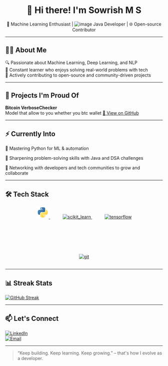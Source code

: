 <div align="center">

# 👋 Hi there! I'm Sowrish M S

🤖 Machine Learning Enthusiast | <img width="15" height="15" alt="image" src="https://github.com/user-attachments/assets/75a0e4fc-4bef-4c56-9ca0-080934ad2d69" />
 Java Developer | 🌐 Open-source Contributor  

</div>

---

## 👨‍💻 About Me

🔍 Passionate about Machine Learning, Deep Learning, and NLP  
🧠 Constant learner who enjoys solving real-world problems with tech    
🌱 Actively contributing to open-source and community-driven projects

---

## 🧩 Projects I'm Proud Of

**Bitcoin VerboseChecker**  
Model that allow to you whether you btc wallet 
[🔗 View on GitHub](https://github.com/SOWRISHMS/btc)


---

## ⚡ Currently Into

🐍 Mastering Python for ML & automation

🧩 Sharpening problem-solving skills with Java and DSA challenges

🤝 Networking with developers and tech communities to grow and collaborate

---

## 🛠️ Tech Stack

<div align="center">

<a href="https://www.python.org" target="_blank" style="margin: 0 20px 20px 20px;">
  <img height="40" src="https://raw.githubusercontent.com/devicons/devicon/master/icons/python/python-original.svg" alt="python" />
</a>

<a href="https://scikit-learn.org/" target="_blank" style="margin: 0 20px 20px 20px;">
  <img height="40" src="https://upload.wikimedia.org/wikipedia/commons/0/05/Scikit_learn_logo_small.svg" alt="scikit_learn" />
</a>

<a href="https://www.tensorflow.org/" target="_blank" style="margin: 0 20px 20px 20px;">
  <img height="40" src="https://www.vectorlogo.zone/logos/tensorflow/tensorflow-icon.svg" alt="tensorflow" />
</a>

<br />







<br /><br />








<br /><br />

<a href="https://git-scm.com/" target="_blank" style="margin: 0 20px 20px 20px;">
  <img height="40" src="https://cdn.jsdelivr.net/gh/devicons/devicon/icons/git/git-original.svg" alt="git" />
</a>

</div>

<br />


---

## 📊 Streak Stats

[![GitHub Streak](https://streak-stats.demolab.com?user=SOWRISHMS&theme=dark&hide_border=false)](https://git.io/streak-stats)

---

## 📫 Let's Connect

[![LinkedIn](https://img.shields.io/badge/LinkedIn-blue?logo=linkedin&logoColor=white)](https://www.linkedin.com/in/sowrishms/)  
[![Email](https://img.shields.io/badge/Email-red?logo=gmail&logoColor=white)](mailto:sowrish.mass123456@gmail.com)

---

> “Keep building. Keep learning. Keep growing.” – that's how I evolve as a developer.

